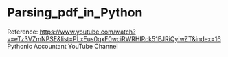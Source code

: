 # Parsing_pdf_in_Python  
Reference: https://www.youtube.com/watch?v=eTz3VZmNPSE&list=PLxEus0qxF0wciRWRHIRck51EJRiQyiwZT&index=16  
Pythonic Accountant YouTube Channel  
